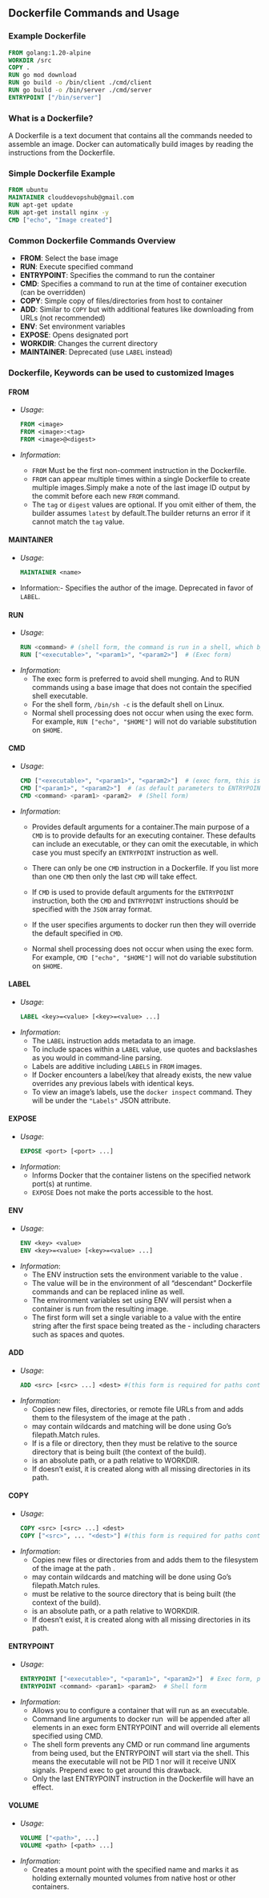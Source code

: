 
## Dockerfile Commands and Usage

### Example Dockerfile
```dockerfile
FROM golang:1.20-alpine
WORKDIR /src
COPY .
RUN go mod download
RUN go build -o /bin/client ./cmd/client
RUN go build -o /bin/server ./cmd/server
ENTRYPOINT ["/bin/server"]
```


### What is a Dockerfile?
A Dockerfile is a text document that contains all the commands needed to assemble an image. Docker can automatically build images by reading the instructions from the Dockerfile.

### Simple Dockerfile Example
```dockerfile
FROM ubuntu
MAINTAINER clouddevopshub@gmail.com
RUN apt-get update
RUN apt-get install nginx -y
CMD ["echo", "Image created"]
```

### Common Dockerfile Commands Overview

- **FROM**: Select the base image
- **RUN**: Execute specified command
- **ENTRYPOINT**: Specifies the command to run the container
- **CMD**: Specifies a command to run at the time of container execution (can be overridden)
- **COPY**: Simple copy of files/directories from host to container
- **ADD**: Similar to `COPY` but with additional features like downloading from URLs (not recommended)
- **ENV**: Set environment variables
- **EXPOSE**: Opens designated port
- **WORKDIR**: Changes the current directory
- **MAINTAINER**: Deprecated (use `LABEL` instead)

### Dockerfile, Keywords can be used to customized Images

#### **FROM**
- *Usage*:
    ```dockerfile
    FROM <image>
    FROM <image>:<tag>
    FROM <image>@<digest>
    ```

- *Information*:
    - `FROM` Must be the first non-comment instruction in the Dockerfile.
    - `FROM` can appear multiple times within a single Dockerfile to create multiple images.Simply make a note of the last image ID output by the commit before each new `FROM` command.
    - The `tag` or `digest` values are optional. If you omit either of them, the builder assumes `latest` by default.The builder returns an error if it cannot match the `tag` value.

#### **MAINTAINER**
- *Usage*:
    ```dockerfile
    MAINTAINER <name>
    ```
- Information:- Specifies the author of the image. Deprecated in favor of `LABEL`.

#### **RUN**
- *Usage*:
    ```dockerfile
    RUN <command> # (shell form, the command is run in a shell, which by default is /bin/sh -c on Linux or cmd/S/C on Windows)
    RUN ["<executable>", "<param1>", "<param2>"]  # (Exec form)
    ```
- *Information*:
    - The exec form is preferred to avoid shell munging. And to RUN commands using a base image that does not contain the specified shell executable.
    - For the shell form, `/bin/sh -c` is the default shell on Linux.
    - Normal shell processing does not occur when using the exec form. For example, `RUN ["echo", "$HOME"]` will not do variable substitution on `$HOME`.

#### **CMD**
- *Usage*:
    ```dockerfile
    CMD ["<executable>", "<param1>", "<param2>"]  # (exec form, this is the preferred form)
    CMD ["<param1>", "<param2>"]  # (as default parameters to ENTRYPOINT)
    CMD <command> <param1> <param2>  # (Shell form)
    ```
- *Information*:
    - Provides default arguments for a container.The main purpose of a `CMD` is to provide defaults for an executing container. These defaults can include an executable, or they can omit the executable, in which case you must specify an `ENTRYPOINT` instruction as well.

    - There can only be one `CMD` instruction in a Dockerfile. If you list more than one `CMD` then only the last `CMD` will take effect.

    - If `CMD` is used to provide default arguments for the `ENTRYPOINT` instruction, both the `CMD` and `ENTRYPOINT` instructions should be specified with the `JSON` array format.

    - If the user specifies arguments to docker run then they will override the default specified in `CMD`.

    - Normal shell processing does not occur when using the exec form. For example, `CMD ["echo", "$HOME"]` will not do variable substitution on `$HOME`.

#### **LABEL**
- *Usage*:
    ```dockerfile
    LABEL <key>=<value> [<key>=<value> ...]
    ```
- *Information*:
    - The `LABEL` instruction adds metadata to an image.
    - To include spaces within a `LABEL` value, use quotes and backslashes as you would in command-line parsing.
    - Labels are additive including `LABELS` in `FROM` images.
    - If Docker encounters a label/key that already exists, the new value overrides any previous labels with identical keys.
    - To view an image’s labels, use the `docker inspect` command. They will be under the `"Labels"` JSON attribute.

#### **EXPOSE**
- *Usage*:
    ```dockerfile
    EXPOSE <port> [<port> ...]
    ```
- *Information*:
    - Informs Docker that the container listens on the specified network port(s) at runtime. 
    - `EXPOSE` Does not make the ports accessible to the host.

#### **ENV**
- *Usage*:
    ```dockerfile
    ENV <key> <value>
    ENV <key>=<value> [<key>=<value> ...]
    ```
- *Information*:
    - The ENV instruction sets the environment variable <key> to the value <value>.
    - The value will be in the environment of all “descendant” Dockerfile commands and can be replaced inline as well.
    - The environment variables set using ENV will persist when a container is run from the resulting image.
    - The first form will set a single variable to a value with the entire string after the first space being treated as the <value> - including characters such as spaces and quotes.

#### **ADD**
- *Usage*:
    ```dockerfile
    ADD <src> [<src> ...] <dest> #(this form is required for paths containing whitespace)
    ```
- *Information*:
    - Copies new files, directories, or remote file URLs from <src> and adds them to the filesystem of the image at the path <dest>.
    - <src> may contain wildcards and matching will be done using Go’s filepath.Match rules.
    - If <src> is a file or directory, then they must be relative to the source directory that is being built (the context of the build).
    - <dest> is an absolute path, or a path relative to WORKDIR.
    - If <dest> doesn’t exist, it is created along with all missing directories in its path.

#### **COPY**
- *Usage*:
    ```dockerfile
    COPY <src> [<src> ...] <dest>
    COPY ["<src>", ... "<dest>"] #(this form is required for paths containing whitespace)
    ```
- *Information*:
    - Copies new files or directories from <src> and adds them to the filesystem of the image at the path <dest>.
    - <src> may contain wildcards and matching will be done using Go’s filepath.Match rules.
    - <src> must be relative to the source directory that is being built (the context of the build).
    - <dest> is an absolute path, or a path relative to WORKDIR.
    - If <dest> doesn’t exist, it is created along with all missing directories in its path.

#### **ENTRYPOINT**
- *Usage*:
    ```dockerfile
    ENTRYPOINT ["<executable>", "<param1>", "<param2>"]  # Exec form, prefered
    ENTRYPOINT <command> <param1> <param2>  # Shell form
    ```
- *Information*: 
    - Allows you to configure a container that will run as an executable.
    - Command line arguments to docker run <image> will be appended after all elements in an exec form ENTRYPOINT and will override all elements specified using CMD.
    - The shell form prevents any CMD or run command line arguments from being used, but the ENTRYPOINT will start via the shell. This means the executable will not be PID 1 nor will it receive UNIX signals. Prepend exec to get around this drawback.
    - Only the last ENTRYPOINT instruction in the Dockerfile will have an effect.

#### **VOLUME**
- *Usage*:
    ```dockerfile
    VOLUME ["<path>", ...]
    VOLUME <path> [<path> ...]
    ```
- *Information*:
    - Creates a mount point with the specified name and marks it as holding externally mounted volumes from native host or other containers.
